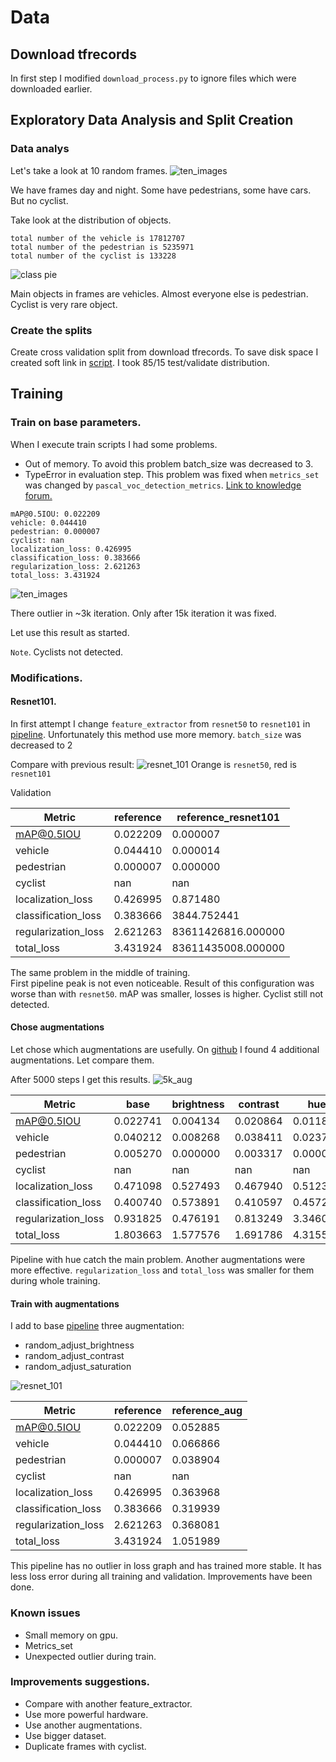 # Data
## Download tfrecords
In first step I modified `download_process.py` to ignore files which were downloaded earlier.

## Exploratory Data Analysis and Split Creation
### Data analys
Let's take a look at 10 random frames.
![ten_images](result/ten_frames.png)

We have frames day and night. Some have pedestrians, some have cars. But no cyclist.

Take look at the distribution of objects. 
```
total number of the vehicle is 17812707
total number of the pedestrian is 5235971
total number of the cyclist is 133228
```

![class pie](result/claas_distribution.png)

Main objects in frames are vehicles. Almost everyone else is pedestrian.
Cyclist is very rare object.

### Create the splits
Create cross validation split from  download tfrecords. 
To save disk space I created soft link in [script](create_splits.py).
I took 85/15 test/validate distribution. 

## Training
### Train on base parameters.
When I execute train scripts I had some problems. 
* Out of memory. To avoid this problem batch_size was decreased to 3. 
* TypeError in evaluation step. 
This problem was fixed when `metrics_set` was changed by `pascal_voc_detection_metrics`. 
[Link to knowledge forum.](https://knowledge.udacity.com/questions/657618) 

```
mAP@0.5IOU: 0.022209
vehicle: 0.044410
pedestrian: 0.000007
cyclist: nan
localization_loss: 0.426995
classification_loss: 0.383666
regularization_loss: 2.621263
total_loss: 3.431924
```

![ten_images](result/first_training.png)

There outlier in ~3k iteration. 
Only after 15k iteration it was fixed.

Let use this result as started. 

`Note`. Cyclists not detected.


### Modifications.
#### Resnet101.
In first attempt I change `feature_extractor` from `resnet50` to `resnet101` in [pipeline](training/reference_resnet101/pipeline_new.config).
Unfortunately this method use more memory. 
`batch_size` was decreased to 2   

Compare with previous result:
![resnet_101](result/training_resnet_101.png)
Orange is `resnet50`, red is `resnet101`

Validation 

|Metric|reference|reference_resnet101|
|---|---|---|
|mAP@0.5IOU|0.022209|0.000007|
|vehicle|0.044410|0.000014|
|pedestrian|0.000007|0.000000|
|cyclist|nan|nan|
|localization_loss|0.426995|0.871480|
|classification_loss|0.383666|3844.752441|
|regularization_loss|2.621263|83611426816.000000|
|total_loss|3.431924|83611435008.000000|

The same problem in the middle of training.   
First pipeline peak is not even noticeable.
Result of this configuration was worse than with `resnet50`. 
mAP was smaller, losses is higher. Cyclist still not detected.


#### Chose augmentations
Let chose which augmentations are usefully.
On [github](https://github.com/tensorflow/models/blob/master/research/object_detection/configs/tf2/centernet_resnet50_v1_fpn_512x512_kpts_coco17_tpu-8.config)
I found 4 additional augmentations. Let compare them. 

After 5000 steps I get this results.
![5k_aug](result/training_5k_aug.png)

|Metric|base|brightness|contrast|hue|saturation|
|---|---|---|---|---|---|
|mAP@0.5IOU|0.022741|0.004134|0.020864|0.011853|0.088740|
|vehicle|0.040212|0.008268|0.038411|0.023705|0.085034|
|pedestrian|0.005270|0.000000|0.003317|0.000000|0.092446|
|cyclist|nan|nan|nan|nan|nan|
|localization_loss|0.471098|0.527493|0.467940|0.512353|0.311701|
|classification_loss|0.400740|0.573891|0.410597|0.457218|0.246451|
|regularization_loss|0.931825|0.476191|0.813249|3.346019|0.250153|
|total_loss|1.803663|1.577576|1.691786|4.315590|0.808306|

Pipeline with hue catch the main problem. Another augmentations were more effective. 
`regularization_loss`  and `total_loss` was smaller for them during whole training.

#### Train with augmentations
I add to base [pipeline](training/reference_aug/pipeline_new.config) three augmentation:
* random_adjust_brightness
* random_adjust_contrast
* random_adjust_saturation

![resnet_101](result/training_with_aug.png)

|Metric|reference|reference_aug|
|---|---|---|
|mAP@0.5IOU|0.022209|0.052885|
|vehicle|0.044410|0.066866|
|pedestrian|0.000007|0.038904|
|cyclist|nan|nan|
|localization_loss|0.426995|0.363968|
|classification_loss|0.383666|0.319939|
|regularization_loss|2.621263|0.368081|
|total_loss|3.431924|1.051989|

This pipeline has no outlier in loss graph and has trained more stable.
It has less loss error during all training and validation.
Improvements have been done.  

### Known issues
* Small memory on gpu.
* Metrics_set 
* Unexpected outlier during train.


### Improvements suggestions.
* Compare with another feature_extractor.
* Use more powerful hardware. 
* Use another augmentations.
* Use bigger dataset.
* Duplicate frames with cyclist.
